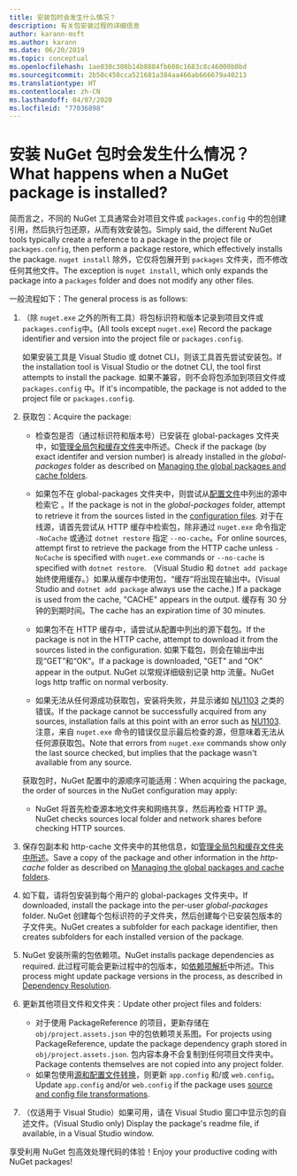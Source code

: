 ```yaml
---
title: 安装包时会发生什么情况？
description: 有关包安装过程的详细信息
author: karann-msft
ms.author: karann
ms.date: 06/20/2019
ms.topic: conceptual
ms.openlocfilehash: 1ae030c308b14b8884fb608c1683c8c46000b0bd
ms.sourcegitcommit: 2b50c450cca521681a384aa466ab666679a40213
ms.translationtype: HT
ms.contentlocale: zh-CN
ms.lasthandoff: 04/07/2020
ms.locfileid: "77036898"
---
```

# <a name="what-happens-when-a-nuget-package-is-installed"></a><span data-ttu-id="82ebd-103">安装 NuGet 包时会发生什么情况？</span><span class="sxs-lookup"><span data-stu-id="82ebd-103">What happens when a NuGet package is installed?</span></span>

<span data-ttu-id="82ebd-104">简而言之，不同的 NuGet 工具通常会对项目文件或 `packages.config` 中的包创建引用，然后执行包还原，从而有效安装包。</span><span class="sxs-lookup"><span data-stu-id="82ebd-104">Simply said, the different NuGet tools typically create a reference to a package in the project file or `packages.config`, then perform a package restore, which effectively installs the package.</span></span> <span data-ttu-id="82ebd-105">`nuget install` 除外，它仅将包展开到 `packages` 文件夹，而不修改任何其他文件。</span><span class="sxs-lookup"><span data-stu-id="82ebd-105">The exception is `nuget install`, which only expands the package into a `packages` folder and does not modify any other files.</span></span>

<span data-ttu-id="82ebd-106">一般流程如下：</span><span class="sxs-lookup"><span data-stu-id="82ebd-106">The general process is as follows:</span></span>

1. <span data-ttu-id="82ebd-107">（除 `nuget.exe` 之外的所有工具）将包标识符和版本记录到项目文件或 `packages.config`中。</span><span class="sxs-lookup"><span data-stu-id="82ebd-107">(All tools except `nuget.exe`) Record the package identifier and version into the project file or `packages.config`.</span></span>

   <span data-ttu-id="82ebd-108">如果安装工具是 Visual Studio 或 dotnet CLI，则该工具首先尝试安装包。</span><span class="sxs-lookup"><span data-stu-id="82ebd-108">If the installation tool is Visual Studio or the dotnet CLI, the tool first attempts to install the package.</span></span> <span data-ttu-id="82ebd-109">如果不兼容，则不会将包添加到项目文件或 `packages.config` 中。</span><span class="sxs-lookup"><span data-stu-id="82ebd-109">If it's incompatible, the package is not added to the project file or `packages.config`.</span></span>

2. <span data-ttu-id="82ebd-110">获取包：</span><span class="sxs-lookup"><span data-stu-id="82ebd-110">Acquire the package:</span></span>
   - <span data-ttu-id="82ebd-111">检查包是否（通过标识符和版本号）已安装在 global-packages  文件夹中，如[管理全局包和缓存文件夹](../consume-packages/managing-the-global-packages-and-cache-folders.md)中所述。</span><span class="sxs-lookup"><span data-stu-id="82ebd-111">Check if the package (by exact identifer and version number) is already installed in the *global-packages* folder as described on [Managing the global packages and cache folders](../consume-packages/managing-the-global-packages-and-cache-folders.md).</span></span>

   - <span data-ttu-id="82ebd-112">如果包不在 global-packages 文件夹中，则尝试从[配置文件](../consume-packages/Configuring-NuGet-Behavior.md)中列出的源中检索它  。</span><span class="sxs-lookup"><span data-stu-id="82ebd-112">If the package is not in the *global-packages* folder, attempt to retrieve it from the sources listed in the [configuration files](../consume-packages/Configuring-NuGet-Behavior.md).</span></span> <span data-ttu-id="82ebd-113">对于在线源，请首先尝试从 HTTP 缓存中检索包，除非通过 `nuget.exe` 命令指定 `-NoCache` 或通过 `dotnet restore` 指定 `--no-cache`。</span><span class="sxs-lookup"><span data-stu-id="82ebd-113">For online sources, attempt first to retrieve the package from the HTTP cache unless `-NoCache` is specified with `nuget.exe` commands or `--no-cache` is specified with `dotnet restore`.</span></span> <span data-ttu-id="82ebd-114">（Visual Studio 和 `dotnet add package` 始终使用缓存。）如果从缓存中使用包，“缓存”将出现在输出中。</span><span class="sxs-lookup"><span data-stu-id="82ebd-114">(Visual Studio and `dotnet add package` always use the cache.) If a package is used from the cache, "CACHE" appears in the output.</span></span> <span data-ttu-id="82ebd-115">缓存有 30 分钟的到期时间。</span><span class="sxs-lookup"><span data-stu-id="82ebd-115">The cache has an expiration time of 30 minutes.</span></span>

   - <span data-ttu-id="82ebd-116">如果包不在 HTTP 缓存中，请尝试从配置中列出的源下载包。</span><span class="sxs-lookup"><span data-stu-id="82ebd-116">If the package is not in the HTTP cache, attempt to download it from the sources listed in the configuration.</span></span> <span data-ttu-id="82ebd-117">如果下载包，则会在输出中出现“GET”和“OK”。</span><span class="sxs-lookup"><span data-stu-id="82ebd-117">If a package is downloaded, "GET" and "OK" appear in the output.</span></span> <span data-ttu-id="82ebd-118">NuGet 以常规详细级别记录 http 流量。</span><span class="sxs-lookup"><span data-stu-id="82ebd-118">NuGet logs http traffic on normal verbosity.</span></span>

   - <span data-ttu-id="82ebd-119">如果无法从任何源成功获取包，安装将失败，并显示诸如 [NU1103](../reference/errors-and-warnings/NU1103.md) 之类的错误。</span><span class="sxs-lookup"><span data-stu-id="82ebd-119">If the package cannot be successfully acquired from any sources, installation fails at this point with an error such as [NU1103](../reference/errors-and-warnings/NU1103.md).</span></span> <span data-ttu-id="82ebd-120">注意，来自 `nuget.exe` 命令的错误仅显示最后检查的源，但意味着无法从任何源获取包。</span><span class="sxs-lookup"><span data-stu-id="82ebd-120">Note that errors from `nuget.exe` commands show only the last source checked, but implies that the package wasn't available from any source.</span></span>

   <span data-ttu-id="82ebd-121">获取包时，NuGet 配置中的源顺序可能适用：</span><span class="sxs-lookup"><span data-stu-id="82ebd-121">When acquiring the package, the order of sources in the NuGet configuration may apply:</span></span>

   - <span data-ttu-id="82ebd-122">NuGet 将首先检查源本地文件夹和网络共享，然后再检查 HTTP 源。</span><span class="sxs-lookup"><span data-stu-id="82ebd-122">NuGet checks sources local folder and network shares before checking HTTP sources.</span></span>

3. <span data-ttu-id="82ebd-123">保存包副本和 http-cache  文件夹中的其他信息，如[管理全局包和缓存文件夹中所述](../consume-packages/managing-the-global-packages-and-cache-folders.md)。</span><span class="sxs-lookup"><span data-stu-id="82ebd-123">Save a copy of the package and other information in the *http-cache* folder as described on [Managing the global packages and cache folders](../consume-packages/managing-the-global-packages-and-cache-folders.md).</span></span>

4. <span data-ttu-id="82ebd-124">如下载，请将包安装到每个用户的 global-packages  文件夹中。</span><span class="sxs-lookup"><span data-stu-id="82ebd-124">If downloaded, install the package into the per-user *global-packages* folder.</span></span> <span data-ttu-id="82ebd-125">NuGet 创建每个包标识符的子文件夹，然后创建每个已安装包版本的子文件夹。</span><span class="sxs-lookup"><span data-stu-id="82ebd-125">NuGet creates a subfolder for each package identifier, then creates subfolders for each installed version of the package.</span></span>

5. <span data-ttu-id="82ebd-126">NuGet 安装所需的包依赖项。</span><span class="sxs-lookup"><span data-stu-id="82ebd-126">NuGet installs package dependencies as required.</span></span> <span data-ttu-id="82ebd-127">此过程可能会更新过程中的包版本，如[依赖项解析](../concepts/dependency-resolution.md)中所述。</span><span class="sxs-lookup"><span data-stu-id="82ebd-127">This process might update package versions in the process, as described in [Dependency Resolution](../concepts/dependency-resolution.md).</span></span>

6. <span data-ttu-id="82ebd-128">更新其他项目文件和文件夹：</span><span class="sxs-lookup"><span data-stu-id="82ebd-128">Update other project files and folders:</span></span>

    - <span data-ttu-id="82ebd-129">对于使用 PackageReference 的项目，更新存储在 `obj/project.assets.json` 中的包依赖项关系图。</span><span class="sxs-lookup"><span data-stu-id="82ebd-129">For projects using PackageReference, update the package dependency graph stored in `obj/project.assets.json`.</span></span> <span data-ttu-id="82ebd-130">包内容本身不会复制到任何项目文件夹中。</span><span class="sxs-lookup"><span data-stu-id="82ebd-130">Package contents themselves are not copied into any project folder.</span></span>
    - <span data-ttu-id="82ebd-131">如果包使用[源和配置文件转换](../create-packages/source-and-config-file-transformations.md)，则更新 `app.config` 和/或 `web.config`。</span><span class="sxs-lookup"><span data-stu-id="82ebd-131">Update `app.config` and/or `web.config` if the package uses [source and config file transformations](../create-packages/source-and-config-file-transformations.md).</span></span>

7. <span data-ttu-id="82ebd-132">（仅适用于 Visual Studio）如果可用，请在 Visual Studio 窗口中显示包的自述文件。</span><span class="sxs-lookup"><span data-stu-id="82ebd-132">(Visual Studio only) Display the package's readme file, if available, in a Visual Studio window.</span></span>

<span data-ttu-id="82ebd-133">享受利用 NuGet 包高效处理代码的体验！</span><span class="sxs-lookup"><span data-stu-id="82ebd-133">Enjoy your productive coding with NuGet packages!</span></span>
